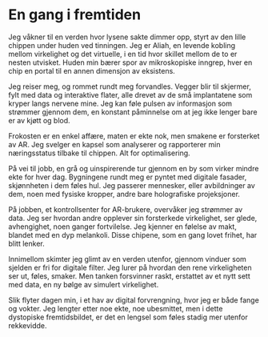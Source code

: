 # En gang i fremtiden

Jeg våkner til en verden hvor lysene sakte dimmer opp, styrt av den lille chippen under huden ved tinningen. Jeg er Aliah, en levende kobling mellom virkelighet og det virtuelle, i en tid hvor skillet mellom de to er nesten utvisket. Huden min bærer spor av mikroskopiske inngrep, hver en chip en portal til en annen dimensjon av eksistens.

Jeg reiser meg, og rommet rundt meg forvandles. Vegger blir til skjermer, fylt med data og interaktive flater, alle drevet av de små implantatene som kryper langs nervene mine. Jeg kan føle pulsen av informasjon som strømmer gjennom dem, en konstant påminnelse om at jeg ikke lenger bare er av kjøtt og blod.

Frokosten er en enkel affære, maten er ekte nok, men smakene er forsterket av AR. Jeg svelger en kapsel som analyserer og rapporterer min næringsstatus tilbake til chippen. Alt for optimalisering.

På vei til jobb, en grå og uinspirerende tur gjennom en by som virker mindre ekte for hver dag. Bygningene rundt meg er pyntet med digitale fasader, skjønnheten i dem føles hul. Jeg passerer mennesker, eller avbildninger av dem, noen med fysiske kropper, andre bare holografiske projeksjoner.

På jobben, et kontrollsenter for AR-brukere, overvåker jeg strømmer av data. Jeg ser hvordan andre opplever sin forsterkede virkelighet, ser glede, avhengighet, noen ganger fortvilelse. Jeg kjenner en følelse av makt, blandet med en dyp melankoli. Disse chipene, som en gang lovet frihet, har blitt lenker.

Innimellom skimter jeg glimt av en verden utenfor, gjennom vinduer som sjelden er fri for digitale filter. Jeg lurer på hvordan den rene virkeligheten ser ut, føles, smaker. Men tanken forsvinner raskt, erstattet av et nytt sett med data, en ny bølge av simulert virkelighet.

Slik flyter dagen min, i et hav av digital forvrengning, hvor jeg er både fange og vokter. Jeg lengter etter noe ekte, noe ubesmittet, men i dette dystopiske fremtidsbildet, er det en lengsel som føles stadig mer utenfor rekkevidde.
